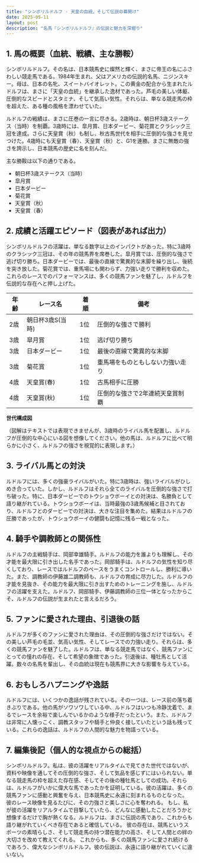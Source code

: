 ```yaml
---
title: "シンボリルドルフ - 天皇の血統、そして伝説の幕開け"
date: 2025-05-11
layout: post
description: "名馬『シンボリルドルフ』の伝説と魅力を深堀り"
---
```


## 1. 馬の概要（血統、戦績、主な勝鞍）

シンボリルドルフ。その名は、日本競馬史に燦然と輝く、まさに帝王の名にふさわしい競走馬である。1984年生まれ、父はアメリカの伝説的名馬、ニジンスキー。母は、日本の名牝、スイートバイオレット。この黄金の配合から生まれたルドルフは、まさに「天皇の血統」を継承した逸材であった。芦毛の美しい体躯、圧倒的なスピードとスタミナ、そして気高い気性。それらは、単なる競走馬の枠を超えた、ある種の風格を漂わせていた。

ルドルフの戦績は、まさに圧巻の一言に尽きる。2歳時は、朝日杯3歳ステークス（当時）を制覇。3歳時には、皐月賞、日本ダービー、菊花賞とクラシック三冠を達成。さらに天皇賞（秋）も制し、秋古馬世代を相手に圧倒的な強さを見せつけた。4歳時にも天皇賞（春）、天皇賞（秋）と、G1を連勝。まさに無敵の強さを誇示し、日本競馬の歴史に名を刻んだ。

主な勝鞍は以下の通りである。

* 朝日杯3歳ステークス（当時）
* 皐月賞
* 日本ダービー
* 菊花賞
* 天皇賞（秋）
* 天皇賞（春）


## 2. 成績と活躍エピソード（図表があれば出力）

シンボリルドルフの活躍は、単なる数字以上のインパクトがあった。特に3歳時のクラシック三冠は、その年の競馬界を席巻した。皐月賞では、圧倒的な強さで逃げ切り勝ち。日本ダービーでは、最後の直線で驚異的な末脚を繰り出し、後続を突き放した。菊花賞では、重馬場にも関わらず、力強い走りで勝利を収めた。これらのレースでのパフォーマンスは、多くの競馬ファンを魅了し、ルドルフを伝説的な存在へと押し上げた。

| 年齢 | レース名         | 着順 | 備考                               |
|-----|-----------------|-----|------------------------------------|
| 2歳 | 朝日杯3歳S(当時) | 1位 | 圧倒的な強さで勝利                  |
| 3歳 | 皐月賞           | 1位 | 逃げ切り勝ち                        |
| 3歳 | 日本ダービー       | 1位 | 最後の直線で驚異的な末脚          |
| 3歳 | 菊花賞           | 1位 | 重馬場をものともしない力強い走り    |
| 4歳 | 天皇賞(春)       | 1位 | 古馬相手に圧勝                     |
| 4歳 | 天皇賞(秋)       | 1位 | 圧倒的な強さで2年連続天皇賞制覇    |


**世代構成図**

（図解はテキストでは表現できませんが、3歳時のライバル馬を配置し、ルドルフが圧倒的な中心にいる図を想像してください。他の馬は、ルドルフに比べて明らかに小さく、ルドルフの強さを視覚的に表現します。）


## 3. ライバル馬との対決

ルドルフには、多くの強豪ライバルがいた。特に3歳時は、強いライバルがひしめき合っていた。しかし、ルドルフはそれら全てのライバルを圧倒的な強さで打ち破った。特に、日本ダービーでのトウショウボーイとの対決は、名勝負として語り継がれている。トウショウボーイは、当時最強の3歳馬候補と目されており、ルドルフとのダービーでの対決は、大きな注目を集めた。結果はルドルフの圧勝であったが、トウショウボーイの健闘も記憶に残る一戦となった。


## 4. 騎手や調教師との関係性

ルドルフの主戦騎手は、岡部幸雄騎手。ルドルフの能力を誰よりも理解し、その才能を最大限に引き出した名手であった。岡部騎手は、ルドルフの気性を知り尽くしており、レースではルドルフのペースをうまくコントロールし、勝利に導いた。また、調教師の伊藤雄二調教師も、ルドルフの育成に尽力した。ルドルフの才能を見抜き、その能力を最大限に引き出すためのトレーニングを施し、ルドルフの活躍を支えた。ルドルフ、岡部騎手、伊藤調教師の三位一体となったからこそ、ルドルフの伝説が生まれたと言えるだろう。


## 5. ファンに愛された理由、引退後の話

ルドルフが多くのファンに愛された理由は、その圧倒的な強さだけではない。その美しい芦毛の毛並、気高い気性、そしてレースでの力強い走り。それらは、多くの競馬ファンを魅了した。ルドルフは、単なる競走馬ではなく、競馬ファンにとっての憧れの存在、そして希望の象徴であった。引退後は、種牡馬として活躍。数々の名馬を輩出し、その血統は現在も競馬界に大きな影響を与えている。


## 6. おもしろハプニングや逸話

ルドルフには、いくつかの逸話が残されている。その一つは、レース前の落ち着きぶりである。他の馬がソワソワしている中、ルドルフはいつも冷静沈着で、まるでレースを余裕で楽しんでいるかのような様子だったという。また、ルドルフは非常に人懐っこく、調教スタッフや騎手と仲良く接していたという話も残っている。これらの逸話は、ルドルフの人間的な魅力を物語っている。


## 7. 編集後記（個人的な視点からの総括）

シンボリルドルフ。私は、彼の活躍をリアルタイムで見てきた世代ではないが、資料や映像を通してその圧倒的な強さ、そして気品を感じずにはいられない。単なる競走馬の枠を超えた存在感、そしてその後の種牡馬としての成功。それらは、ルドルフがいかに偉大な馬であったかを証明している。彼の活躍は、多くの競馬ファンに感動と興奮を与え、日本競馬史に永遠に刻まれるものとなった。  彼のレース映像を見るたびに、その力強さと美しさに心を奪われる。  もし、私が彼の活躍をリアルタイムで目撃していたら、どんなに感動したことだろうかと想像するだけで胸が熱くなる。ルドルフは、まさに伝説の馬であり、これからも語り継がれていくべき存在であると確信している。  彼の存在は、競馬というスポーツの素晴らしさ、そして競走馬の持つ潜在能力の高さ、そして人間との絆の大切さを改めて教えてくれる。  これからも、多くの競馬ファンに愛され続けるであろう、偉大なシンボリルドルフ。彼の伝説は、永遠に語り継がれていくに違いない。
